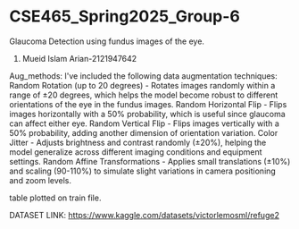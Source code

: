 # CSE465_Spring2025_Group-6

Glaucoma Detection using fundus images of the eye.
1. Mueid Islam Arian-2121947642

Aug_methods:
I've included the following data augmentation techniques:
Random Rotation (up to 20 degrees) - Rotates images randomly within a range of ±20 degrees, which helps the model become robust to different orientations of the eye in the fundus images.
Random Horizontal Flip - Flips images horizontally with a 50% probability, which is useful since glaucoma can affect either eye.
Random Vertical Flip - Flips images vertically with a 50% probability, adding another dimension of orientation variation.
Color Jitter - Adjusts brightness and contrast randomly (±20%), helping the model generalize across different imaging conditions and equipment settings.
Random Affine Transformations - Applies small translations (±10%) and scaling (90-110%) to simulate slight variations in camera positioning and zoom levels.

table plotted on train file.

DATASET LINK: https://www.kaggle.com/datasets/victorlemosml/refuge2
